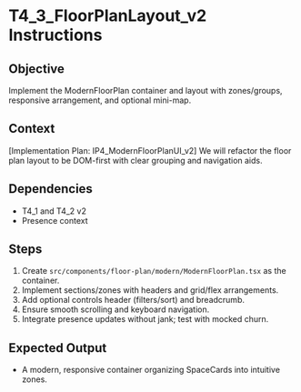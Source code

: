 # T4_3_FloorPlanLayout_v2 Instructions

## Objective
Implement the ModernFloorPlan container and layout with zones/groups, responsive arrangement, and optional mini-map.

## Context
[Implementation Plan: IP4_ModernFloorPlanUI_v2]
We will refactor the floor plan layout to be DOM-first with clear grouping and navigation aids.

## Dependencies
- T4_1 and T4_2 v2
- Presence context

## Steps
1. Create `src/components/floor-plan/modern/ModernFloorPlan.tsx` as the container.
2. Implement sections/zones with headers and grid/flex arrangements.
3. Add optional controls header (filters/sort) and breadcrumb.
4. Ensure smooth scrolling and keyboard navigation.
5. Integrate presence updates without jank; test with mocked churn.

## Expected Output
- A modern, responsive container organizing SpaceCards into intuitive zones.
